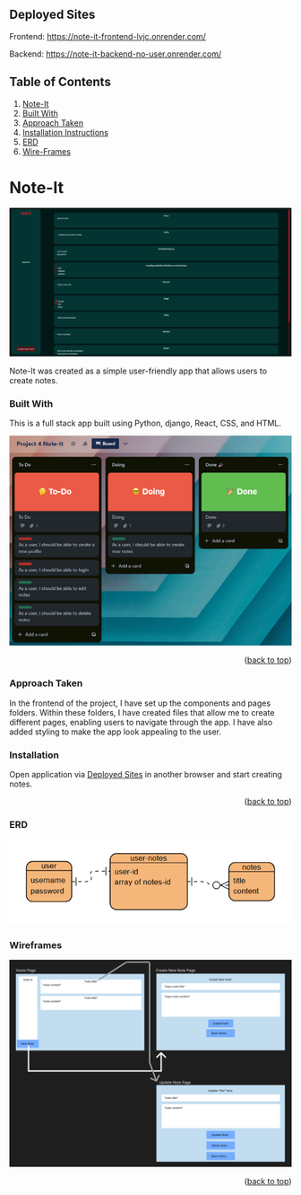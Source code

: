 Deployed Sites
---
Frontend: https://note-it-frontend-lvjc.onrender.com/

Backend: https://note-it-backend-no-user.onrender.com/

<!--Table of Contents-->
Table of Contents
---
<ol>
  <li>
    <a href= "#note-it">Note-It</a>
      <li><a href="#built-with">Built With</a></li>
    </li>
    <li>
      <a href="#approach-taken">Approach Taken</a>

  <li><a href="#installation-instructions">Installation Instructions</a></li>
    <li><a href="#erd">ERD</a></li>       
    <li><a href="#wireframes">Wire-Frames</a></li>       
</ol>

<!--About the Project-->
# Note-It
![Project 4 Deployed Frontend Preview](<README-IMAGES/Screenshot 2023-11-07 135243.png>)

Note-It was created as a simple user-friendly app that allows users to create notes.

### Built With
This is a full stack app built using Python, django, React, CSS, and HTML.

![**Project 4 Trello**](<README-IMAGES/Screenshot 2023-10-31 170156.png>)

<p align="right">(<a href="#top">back to top</a>)</p>

### Approach Taken
In the frontend of the project, I have set up the components and pages folders. Within these folders, I have created files that allow me to create different pages, enabling users to navigate through the app. I have also added styling to make the app look appealing to the user.

### Installation 
Open application via <a href="#deployed-sites">Deployed Sites</a> in another browser and start creating notes. 

<p align="right">(<a href="#top">back to top</a>)</p>

### ERD
![**Project 4 ERD**](<README-IMAGES/Screenshot 2023-10-31 165204.png>)

### Wireframes
![**Project 4 wireframes**](<README-IMAGES/Screenshot 2023-11-07 140716.png>)


<p align="right">(<a href="#top">back to top</a>)</p>
